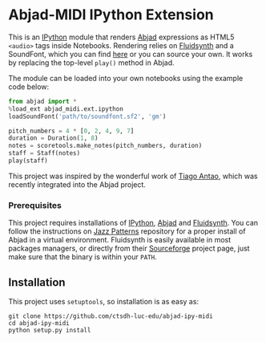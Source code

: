 Abjad-MIDI IPython Extension
============================

[1]: http://ipython.org/notebook.html
[2]: http://www.projectabjad.org/
[3]: http://sourceforge.net/apps/trac/fluidsynth/
[4]: http://sourceforge.net/apps/trac/fluidsynth/wiki/SoundFont
[5]: https://github.com/tiagoantao/abjad-ipython

This is an [IPython][1] module that renders [Abjad][2] expressions as
HTML5 `<audio>` tags inside Notebooks. Rendering relies on [Fluidsynth][3]
and a SoundFont, which you can find [here][4] or you can source your own. It
works by replacing the top-level `play()` method in Abjad.

The module can be loaded into your own notebooks using the example code below:

```python
from abjad import *
%load_ext abjad_midi.ext.ipython
loadSoundFont('path/to/soundfont.sf2', 'gm')

pitch_numbers = 4 * [0, 2, 4, 9, 7]
duration = Duration(1, 8)
notes = scoretools.make_notes(pitch_numbers, duration)
staff = Staff(notes)
play(staff)
```

This project was inspired by the wonderful work of [Tiago Antao][5], which
was recently integrated into the Abjad project. 

### Prerequisites

[ipy]: http://ipython.org/install.html
[jp]: https://github.com/ctsdh-luc-edu/jpatterns
[fs]: http://sourceforge.net/projects/fluidsynth/files/

This project requires installations of [IPython][ipy], [Abjad][2] and
[Fluidsynth][3]. You can follow the instructions on [Jazz Patterns][jp]
repository for a proper install of Abjad in a virtual environment. Fluidsynth is
easily available in most packages managers, or directly from their
[Sourceforge][fs] project page, just make sure that the binary is within your
`PATH`.

## Installation

This project uses `setuptools`, so installation is as easy as:

```
git clone https://github.com/ctsdh-luc-edu/abjad-ipy-midi
cd abjad-ipy-midi
python setup.py install
```
